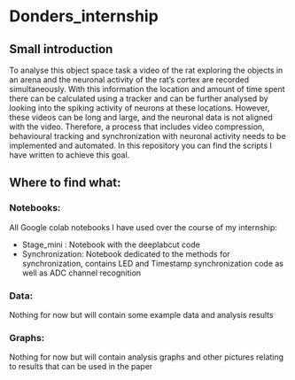 # Donders_internship

## Small introduction 
To analyse this object space task a video of the rat exploring the objects in an arena and the neuronal activity of the rat’s cortex are recorded simultaneously. With this information the location and amount of time spent there can be calculated using a tracker and can be further analysed by looking into the spiking activity of neurons at these locations. However, these videos can be long and large, and the neuronal data is not aligned with the video. 
Therefore, a process that includes video compression, behavioural tracking and synchronization with neuronal activity needs to be implemented and automated. In this repository you can find the scripts I have written to achieve this goal.

## Where to find what:
### Notebooks:
All Google colab notebooks I have used over the course of my internship:
- Stage_mini : Notebook with the deeplabcut code
- Synchronization: Notebook dedicated to the methods for synchronization, contains LED and Timestamp synchronization code as well as ADC channel recognition

### Data:
Nothing for now but will contain some example data and analysis results

### Graphs:
Nothing for now but will contain analysis graphs and other pictures relating to results that can be used in the paper

